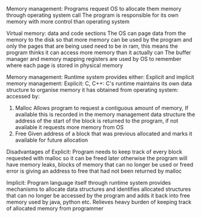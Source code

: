 Memory management:
Programs request OS to allocate them memory through operating system call
The program is responsible for its own memory with more control than operating system




Virtual memory:
data and code sections 
The OS can page data from the memory to the disk so that more memory can be used by the program and only the pages that are being used need to be in ram, this means the program thinks it can access more memory than it actually can 
The buffer manager and memory mapping registers are used by OS to remember where each page is stored in physical memory


Memory management:
Runtime system provides either:
Explicit and implicit memory management:
Explicit:
C, C++:
C's runtime maintains its own data structure to organise memory it has obtained from operating system:
accessed by:
1. Malloc
	Allows program to request a contiguous amount of memory, If available this is recorded in the memory management data structure the address of the start of the block is returned to the program, if not available it requests more memory from OS
2. Free
	Given address of a block that was previous allocated and marks it available for future allocation

Disadvantages of Explicit:
	Program needs to keep track of every block requested with malloc so it can be freed later otherwise the program will have memory leaks, blocks of memory that can no longer be used or freed
	error is giving an address to free that had not been returned by malloc

Implicit:
Program language itself through runtime system provides mechanisms to allocate data structures and identifies allocated structures that can no longer be accessed by the program and adds it back into free memory
used by java, python etc.
Relieves heavy burden of keeping track of allocated memory from programmer

